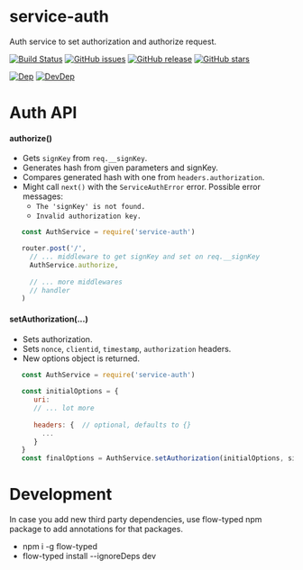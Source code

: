 # service-auth
Auth service to set authorization and authorize request.

[![Build Status](https://travis-ci.org/renderforest/service-auth.svg?branch=master)](https://travis-ci.org/renderforest/service-auth)
[![GitHub issues](https://img.shields.io/github/issues/renderforest/service-auth.svg)](https://github.com/renderforest/service-auth/issues)
[![GitHub release](https://img.shields.io/github/release/renderforest/service-auth.svg)](https://github.com/renderforest/service-auth/releases)
[![GitHub stars](https://img.shields.io/github/stars/renderforest/service-auth.svg)](https://github.com/renderforest/service-auth/stargazers)

[![Dep](https://img.shields.io/david/renderforest/service-auth.svg)](https://david-dm.org/renderforest/service-auth)
[![DevDep](https://img.shields.io/david/dev/renderforest/service-auth.svg)](https://david-dm.org/renderforest/service-auth?type=dev)

# Auth API

#### authorize()

  * Gets `signKey` from `req.__signKey`.
  * Generates hash from given parameters and signKey.
  * Compares generated hash with one from `headers.authorization`.
  * Might call `next()` with the `ServiceAuthError` error. Possible error messages:
    * `The 'signKey' is not found.`
    * `Invalid authorization key.`
 
  ``` javascript
     const AuthService = require('service-auth')
  
     router.post('/',
       // ... middleware to get signKey and set on req.__signKey
       AuthService.authorize,
      
       // ... more middlewares
       // handler
     )
  ```

#### setAuthorization(...)

  * Sets authorization.
  * Sets `nonce`, `clientid`, `timestamp`, `authorization` headers.
  * New options object is returned.
 
  ``` javascript
     const AuthService = require('service-auth')
   
     const initialOptions = {
        uri: 
        // ... lot more
        
        headers: {  // optional, defaults to {}  
          ...  
        }
     }
     const finalOptions = AuthService.setAuthorization(initialOptions, signKey, clientId),
  ```

  
# Development
In case you add new third party dependencies, use flow-typed npm package to add annotations for that packages.
 * npm i -g flow-typed
 * flow-typed install --ignoreDeps dev
